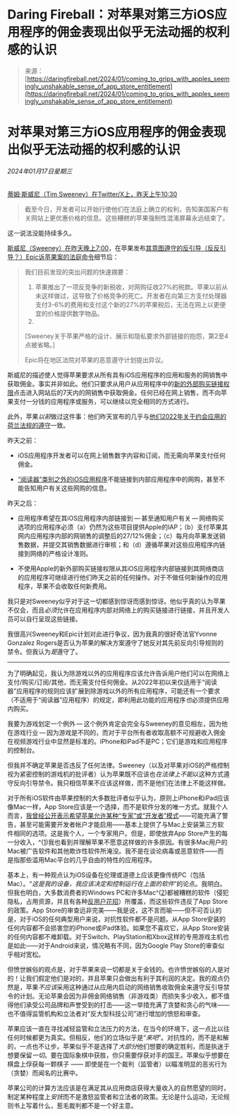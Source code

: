 <!--yml

category: 未分类

日期：2024年05月27日 14:51:09

-->

# Daring Fireball：对苹果对第三方iOS应用程序的佣金表现出似乎无法动摇的权利感的认识

> 来源：[https://daringfireball.net/2024/01/coming_to_grips_with_apples_seemingly_unshakable_sense_of_app_store_entitlement](https://daringfireball.net/2024/01/coming_to_grips_with_apples_seemingly_unshakable_sense_of_app_store_entitlement)

# 对苹果对第三方iOS应用程序的佣金表现出似乎无法动摇的权利感的认识

###### 2024年01月17日星期三

[蒂姆·斯威尼（Tim Sweeney）在Twitter/X上，昨天上午10:30](https://twitter.com/TimSweeneyEpic/status/1747280541362102287/)

> 截至今日，开发者可以开始行使他们在法庭上确立的权利，告知美国客户有关网站上更优惠价格的信息。这些糟糕的苹果强制性混淆屏幕永远结束了。

这一说法没能持续多久。

[斯威尼（Sweeney）在昨天晚上7:00](https://twitter.com/TimSweeneyEpic/status/1747408148799881390)，在苹果发布[其意图遵守的反引导（反反引导？）Epic诉苹果案的法庭命令](https://daringfireball.net/linked/2024/01/16/apple-guidelines-external-purchase-links)细节后：

> 我们目前发现的突出问题的快速摘要：
> 
> 1.  苹果推出了一项反竞争的新税收，对网购征收27%的税款。苹果以前从未这样做过，这导致了价格竞争的死亡。开发者在向第三方支付处理器支付3-6%的费用和支付这个新的27%的苹果税后，无法在网上以更便宜的价格提供数字物品。
> 1.  
> [Sweeney关于苹果严格的设计、展示和隐私要求外部链接的抱怨，第2至4点被省略。]
> 
> Epic将在地区法院对苹果的恶意遵守计划提出异议。

斯威尼的描述使人觉得苹果要求从所有具有iOS应用程序的应用和服务的网销售中获取佣金。事实并非如此。他们只要求从用户从应用程序中的[新的外部购买链接权限](https://developer.apple.com/support/storekit-external-entitlement-us/)点击进入网站后的7天内的网销售中获取佣金。任何已经在网上销售，而不向苹果支付一分钱的应用程序或服务，可以继续以完全相同的方式进行。

此外，苹果*以前*做过这件事：他们昨天宣布的几乎与[他们2022年关于约会应用的荷兰法规的遵守](https://daringfireball.net/2022/02/going_dutch)一致。

昨天之前：

+   iOS应用程序开发者可以在网上销售数字内容和订阅，而无需向苹果支付任何佣金。

+   [“阅读器”类别之外的iOS应用程序](https://daringfireball.net/linked/2021/09/01/apple-anti-steering-relaxation)不能链接到内部应用程序中的网购，甚至不能告知用户有关这些网购的信息。

昨天之后：

+   应用程序希望在其iOS应用程序内部链接到 — 甚至通知用户有关 — 网络购买选项的应用程序必须（a）仍然为这些项目提供Apple的IAP；（b）支付苹果其网内应用程序内部的网销售的调整后的27/12%佣金；（c）每月向苹果发送销售数据，并提交其销售数据进行审核；和（d）遵循苹果对这些应用程序内链接到网络的严格设计准则。

+   不使用Apple的新外部购买链接权限从其iOS应用程序内部链接到其网络商店的应用程序可继续进行他们昨天之前的任何操作。对于不做任何新操作的应用程序，苹果不会收取任何新费用。

我只是对Sweeney似乎对于这一切都感到惊讶而感到惊讶。他似乎真的认为苹果不仅会，而且*必须*允许在应用程序内部对网络上的购买链接进行链接，并且开发人员可以自行呈现这些链接。

我很高兴Sweeney和Epic计划对此进行争议，因为我真的很好奇法官Yvonne Gonzalez Rogers是否认为苹果的解决方案遵守了她反对其先前反向引导规则的禁令。但我认为*是*遵守了。

* * *

为了明确起见，我认为除游戏以外的应用程序应该允许告诉用户他们可以在网络上支付/购买/订阅/其他，而无需支付任何佣金。从2022年初以来仅适用于“阅读器”应用程序的规则应该扩展到除游戏以外的所有应用程序，可能还有一个要求（不适用于“阅读器”应用程序）的规定，即利用此功能的应用程序*也*必须提供应用内购买。

我要为游戏划定一个例外 — 这个例外肯定会完全与Sweeney的意见相左，因为他在游戏行业 — 因为游戏是不同的，而对于平台所有者收取高额不可规避收入佣金在视频游戏行业中显然是标准的。iPhone和iPad不是PC；它们是游戏和应用程序的控制台。

但我并不确定苹果是否违反了任何法律。Sweeney（以及对苹果对iOS的严格控制视为紧密控制的游戏机的批评者）认为苹果既不应该也*在法律上不能*以这种方式遵守反向引导禁令。我只相信苹果不应该这样做，而不是他们在法律上不能这样做。

对于所有iOS软件由苹果控制的大多数批评者似乎认为，原则上iPhone和iPad应该像Mac一样，App Store应该是一个选择，而不是软件分发的唯一方式。就我个人而言，[我曾经公开表示希望苹果允许某种“专家”或“开发者”模式](https://daringfireball.net/2021/06/annotating_apples_anti-sideloading_white_paper)——可能充满了警告，甚至可能需要开发者帐户才能启用——基本上提供了与Mac上安装第三方软件相同的选项。这是我个人，一个专家用户。但是，即使放弃App Store产生的每一分收入，^([1](#fn1-2024-01-17))我也看到并理解苹果不愿意这样做的许多原因。有很多Mac用户的Mac被广告软件和其他欺诈性软件所淹没。我不是在谈论病毒或恶意软件——而是指那些滥用Mac平台的几乎自由的特性的应用程序。

基本上，有一种观点认为iOS设备在伦理或道德上应该更像传统PC（包括Mac）。“*这是我的设备，我应该决定和控制运行在上面的软件*”的论点。我明白。但我也明白，大多数消费者的Windows PC和许多Mac^([2](#fn2-2024-01-17))都被糟糕的软件（侵犯隐私，占用资源，并且有各种[反用户花招](https://mjtsai.com/blog/2021/12/22/grammarly-disables-spell-checking-globally/)）所覆盖，而这些软件违反了App Store的政策。App Store的审查远非完美——我是说，这不言而喻——但不可否认的是，对于iOS的任何典型用户来说，对抗性软件都不是问题。从App Store安装的任何内容都不会损害您的iPhone或iPad体验。如果您不喜欢它，从App Store安装的任何内容都不难卸载。对于Switch、PlayStation和Xbox这样的专用游戏主机也是如此——对于Android来说，情况略有不同，因为Google Play Store的审查似乎相对宽松。

但愤世嫉俗的观点是，对于苹果来说一切都是关于金钱的。也许愤世嫉俗的人是对的！让我们假定他们是对的，并且苹果只会做出有利于其利润的决定。我的观点仍然是，苹果*不应该*采用这种通过从应用内启动的网络销售收取佣金来遵守反引导禁令的计划。无论苹果会因为非佣金网络销售（非游戏类）而损失多少收入，都不值得他们承受公司品牌和声誉受到的打击——这一举措充满了贪婪和贪心的气味——也不值得监管机构和立法者对“反大型科技公司”进行增加的愤怒和审查。

苹果应该一直在寻找减轻监管和立法压力的方法，在当今的环境下，这一点比以往任何时候都更为真实。但相反，他们的立场似乎是“*来吧*”。对抗性的，而不是和解的，一点也不让步。苹果似乎不是选择了*大部分*他们想要的确定胜利，而是执迷于想要保留*一切*。要在国际象棋中获胜，你只需要俘获对手的国王。苹果似乎想要在棋盘上俘获每一颗棋子 —— 即使是在一个裁判（监管者）以瞄准明显的恶劣行为（贪婪）而闻名的比赛中。

苹果公司的计算方法应该是在满足其从应用商店获得大量收入的自然愿望的同时，制定某种程度上*安抚*而不是激怒监管者和立法者的政策。无论是什么运动，无论规则书上写着什么，惹毛裁判都不是一个好主意。
